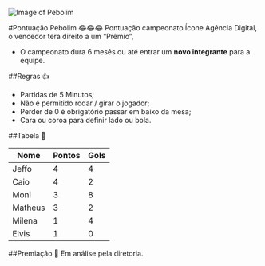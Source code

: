 ![Image of Pebolim](https://i.ytimg.com/vi/Azv7BUcyq0M/maxresdefault.jpg)

#Pontuação Pebolim 😂😂😂
Pontuação campeonato Ícone Agência Digital, o vencedor tera direito a um “Prêmio”, 
* O campeonato dura 6 mesês ou até entrar um **novo integrante** para a equipe.

##Regras 👍
* Partidas de 5 Minutos;
* Não é permitido rodar / girar o jogador;
* Perder de 0 é obrigatório passar em baixo da mesa;
* Cara ou coroa para definir lado ou bola.

##Tabela 👀

| Nome  | Pontos  | Gols  |  
|---|---|---|
| Jeffo  | 4  |  4 |
| Caio   | 4  | 2 |
| Moni  |  3 | 8  |
| Matheus  |  3 |  2 |
| Milena  | 1  |  4 |
| Elvis  |  1 | 0  |

##Premiação 🎁
Em análise pela diretoria.